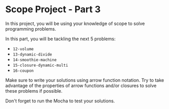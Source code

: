 # Scope Project - Part 3

In this project, you will be using your knowledge of scope to solve programming
problems.

In this part, you will be tackling the next 5 problems:

- `12-volume`
- `13-dynamic-divide`
- `14-smoothie-machine`
- `15-closure-dynamic-multi`
- `16-coupon`

Make sure to write your solutions using arrow function notation. Try to take
advantage of the properties of arrow functions and/or closures to solve these
problems if possible.

Don't forget to run the Mocha to test your solutions.
